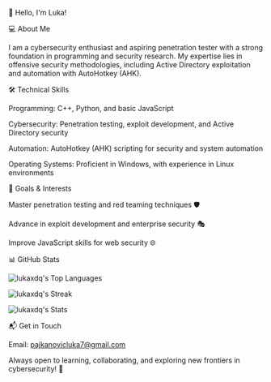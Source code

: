 👋 Hello, I'm Luka!

💻 About Me

I am a cybersecurity enthusiast and aspiring penetration tester with a strong foundation in programming and security research. My expertise lies in offensive security methodologies, including Active Directory exploitation and automation with AutoHotkey (AHK).

🛠️ Technical Skills

Programming: C++, Python, and basic JavaScript

Cybersecurity: Penetration testing, exploit development, and Active Directory security

Automation: AutoHotkey (AHK) scripting for security and system automation

Operating Systems: Proficient in Windows, with experience in Linux environments

🎯 Goals & Interests

Master penetration testing and red teaming techniques 🛡️

Advance in exploit development and enterprise security 🎭

Improve JavaScript skills for web security 🌐

📊 GitHub Stats

![lukaxdq's Top Languages](https://github-readme-stats.vercel.app/api/top-langs/?username=lukaxdq&theme=dark&show_icons=true&hide_border=true&layout=compact)

![lukaxdq's Streak](https://github-readme-streak-stats.herokuapp.com/?user=lukaxdq&theme=dark&hide_border=true)

![lukaxdq's Stats](https://github-readme-stats.vercel.app/api?username=lukaxdq&theme=dark&show_icons=true&hide_border=true&count_private=true)



📬 Get in Touch

Email: pajkanovicluka7@gmail.com

Always open to learning, collaborating, and exploring new frontiers in cybersecurity! 🚀

